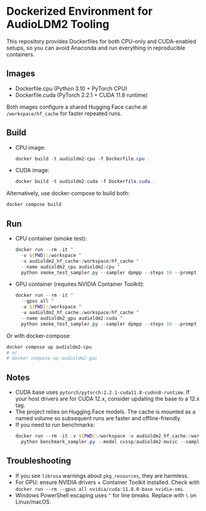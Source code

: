 # Dockerized Environment for AudioLDM2 Tooling

This repository provides Dockerfiles for both CPU-only and CUDA-enabled setups, so you can avoid Anaconda and run everything in reproducible containers.

## Images

- Dockerfile.cpu (Python 3.10 + PyTorch CPU)
- Dockerfile.cuda (PyTorch 2.2.1 + CUDA 11.8 runtime)

Both images configure a shared Hugging Face cache at `/workspace/hf_cache` for faster repeated runs.

## Build

- CPU image:
  ```powershell
  docker build -t audioldm2:cpu -f Dockerfile.cpu .
  ```
- CUDA image:
  ```powershell
  docker build -t audioldm2:cuda -f Dockerfile.cuda .
  ```

Alternatively, use docker-compose to build both:
```powershell
docker compose build
```

## Run

- CPU container (smoke test):
  ```powershell
  docker run --rm -it ^
    -v ${PWD}:/workspace ^
    -v audioldm2_hf_cache:/workspace/hf_cache ^
    --name audioldm2_cpu audioldm2:cpu ^
    python smoke_test_sampler.py --sampler dpmpp --steps 16 --prompt "a minimal techno beat" --output evaluation_results/docker_cpu_test.wav
  ```

- GPU container (requires NVIDIA Container Toolkit):
  ```powershell
  docker run --rm -it ^
    --gpus all ^
    -v ${PWD}:/workspace ^
    -v audioldm2_hf_cache:/workspace/hf_cache ^
    --name audioldm2_gpu audioldm2:cuda ^
    python smoke_test_sampler.py --sampler dpmpp --steps 16 --prompt "a minimal techno beat" --output evaluation_results/docker_gpu_test.wav
  ```

Or with docker-compose:
```powershell
docker compose up audioldm2-cpu
# or
# docker compose up audioldm2-gpu
```

## Notes

- CUDA base uses `pytorch/pytorch:2.2.1-cuda11.8-cudnn8-runtime`. If your host drivers are for CUDA 12.x, consider updating the base to a 12.x tag.
- The project relies on Hugging Face models. The cache is mounted as a named volume so subsequent runs are faster and offline-friendly.
- If you need to run benchmarks:
  ```powershell
  docker run --rm -it -v ${PWD}:/workspace -v audioldm2_hf_cache:/workspace/hf_cache audioldm2:cuda ^
    python benchmark_sampler.py --model cvssp/audioldm2-music --samplers default dpmpp unipc --steps 16 32 --gs 3.5 --seed 1234 --out evaluation_results
  ```

## Troubleshooting

- If you see `librosa` warnings about `pkg_resources`, they are harmless. 
- For GPU: ensure NVIDIA drivers + Container Toolkit installed. Check with `docker run --rm --gpus all nvidia/cuda:11.8.0-base nvidia-smi`.
- Windows PowerShell escaping uses `^` for line breaks. Replace with `\` on Linux/macOS.
